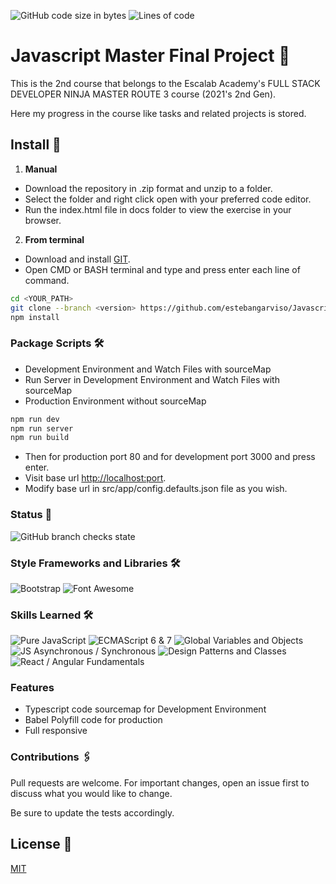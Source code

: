 ![GitHub code size in bytes](https://img.shields.io/github/languages/code-size/estebangarviso/JavascriptMasterFinalProject)
![Lines of code](https://img.shields.io/tokei/lines/github/estebangarviso/JavascriptMasterFinalProject)

# Javascript Master Final Project 🚀

This is the 2nd course that belongs to the Escalab Academy's FULL STACK DEVELOPER NINJA MASTER ROUTE 3 course (2021's 2nd Gen).

Here my progress in the course like tasks and related projects is stored.

## Install 🔧

1. **Manual**

- Download the repository in .zip format and unzip to a folder.
- Select the folder and right click open with your preferred code editor.
- Run the index.html file in docs folder to view the exercise in your browser.

2. **From terminal**

- Download and install [GIT](https://git-scm.com/downloads).
- Open CMD or BASH terminal and type and press enter each line of command.

```sh
cd <YOUR_PATH>
git clone --branch <version> https://github.com/estebangarviso/JavascriptMasterFinalProject
npm install
```

### Package Scripts 🛠️

- Development Environment and Watch Files with sourceMap
- Run Server in Development Environment and Watch Files with sourceMap
- Production Environment without sourceMap

```sh
npm run dev
npm run server
npm run build

```

- Then for production port 80 and for development port 3000 and press enter.
- Visit base url [http://localhost:port](http://localhost:port).
- Modify base url in src/app/config.defaults.json file as you wish.

### Status 📖

![GitHub branch checks state](https://img.shields.io/github/checks-status/estebangarviso/JavascriptMasterFinalProject/main?style=solid)

### Style Frameworks and Libraries 🛠️

![Bootstrap](https://img.shields.io/badge/Bootstrap-v5.1.0-7952B3?style=solid&logoColor=ffffff&labelColor=7952B3&logo=bootstrap)
![Font Awesome](https://img.shields.io/badge/FontAwesome-v5.15-339AF0?style=solid&labelColor=339AF0&logoColor=ffffff&logo=FontAwesome)

### Skills Learned 🛠️

![Pure JavaScript](https://img.shields.io/badge/Pure%20Javascript--F7DF1E?style=solid&labelColor=F7DF1E&logoColor=000000&logo=JavaScript)
![ECMAScript 6 & 7](https://img.shields.io/badge/ECMAScript-6%20%26%207-F7DF1E?style=solid&labelColor=F7DF1E&logoColor=000000&logo=JavaScript)
![Global Variables and Objects](https://img.shields.io/badge/Global%20Variables%20and%20Objects--F7DF1E?style=solid&labelColor=F7DF1E&logoColor=000000&logo=JavaScript)
![JS Asynchronous / Synchronous](https://img.shields.io/badge/JS%20Asynchronous%20%2F%20Synchronous--F7DF1E?style=solid&labelColor=F7DF1E&logoColor=000000&logo=JavaScript)
![Design Patterns and Classes](https://img.shields.io/badge/Design%20Patterns%20and%20Classes--F7DF1E?style=solid&labelColor=F7DF1E&logoColor=000000&logo=JavaScript)
![React / Angular Fundamentals](https://img.shields.io/badge/React%20%2F%20Angular%20Fundamentals--F7DF1E?style=solid&labelColor=F7DF1E&logoColor=000000&logo=JavaScript)

### Features
- Typescript code sourcemap for Development Environment
- Babel Polyfill code for production
- Full responsive

### Contributions 🖇️

Pull requests are welcome. For important changes, open an issue first to discuss what you would like to change.

Be sure to update the tests accordingly.

## License 📄

[MIT](https://choosealicense.com/licenses/mit/)
